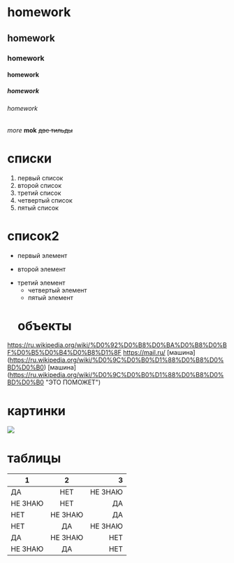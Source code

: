 # homework
## homework
### homework
#### homework
##### homework
###### homework
*more*
**mok** 
~~две тильды~~
# списки
1. первый список
2. второй список
3. третий список
4. четвертый список
5. пятый список
# список2
+ первый элемент
- второй элемент
+ третий элемент
  - четвертый элемент
  * пятый элемент
  # объекты
 <https://ru.wikipedia.org/wiki/%D0%92%D0%B8%D0%BA%D0%B8%D0%BF%D0%B5%D0%B4%D0%B8%D1%8F>
 https://mail.ru/
 [машина] (https://ru.wikipedia.org/wiki/%D0%9C%D0%B0%D1%88%D0%B8%D0%BD%D0%B0)
 [машина] (https://ru.wikipedia.org/wiki/%D0%9C%D0%B0%D1%88%D0%B8%D0%BD%D0%B0 "ЭТО ПОМОЖЕТ")
  # картинки
  ![](https://wallbox.ru/wallpapers/main/201321/2278edb47b674e4.jpg)
  # таблицы
  1|2|3|
  ---|:---:|---:
  ДА|НЕТ|НЕ ЗНАЮ
  НЕ ЗНАЮ|НЕТ|ДА
  НЕТ|НЕ ЗНАЮ|ДА
  НЕТ|ДА|НЕ ЗНАЮ
  ДА|НЕ ЗНАЮ|НЕТ
  НЕ ЗНАЮ|ДА|НЕТ

